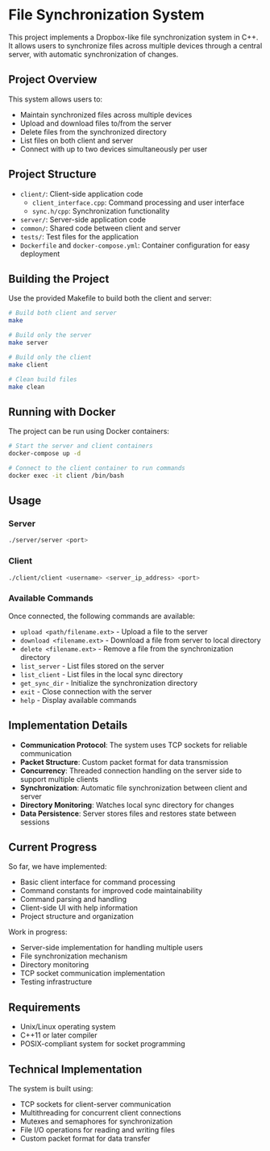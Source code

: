 # File Synchronization System

This project implements a Dropbox-like file synchronization system in C++. It allows users to synchronize files across multiple devices through a central server, with automatic synchronization of changes.

## Project Overview

This system allows users to:
- Maintain synchronized files across multiple devices
- Upload and download files to/from the server
- Delete files from the synchronized directory
- List files on both client and server
- Connect with up to two devices simultaneously per user

## Project Structure

- `client/`: Client-side application code
  - `client_interface.cpp`: Command processing and user interface
  - `sync.h/cpp`: Synchronization functionality
- `server/`: Server-side application code
- `common/`: Shared code between client and server
- `tests/`: Test files for the application
- `Dockerfile` and `docker-compose.yml`: Container configuration for easy deployment

## Building the Project

Use the provided Makefile to build both the client and server:

```bash
# Build both client and server
make

# Build only the server
make server

# Build only the client
make client

# Clean build files
make clean
```

## Running with Docker

The project can be run using Docker containers:

```bash
# Start the server and client containers
docker-compose up -d

# Connect to the client container to run commands
docker exec -it client /bin/bash
```

## Usage

### Server

```bash
./server/server <port>
```

### Client

```bash
./client/client <username> <server_ip_address> <port>
```

### Available Commands

Once connected, the following commands are available:

- `upload <path/filename.ext>` - Upload a file to the server
- `download <filename.ext>` - Download a file from server to local directory
- `delete <filename.ext>` - Remove a file from the synchronization directory
- `list_server` - List files stored on the server
- `list_client` - List files in the local sync directory
- `get_sync_dir` - Initialize the synchronization directory
- `exit` - Close connection with the server
- `help` - Display available commands

## Implementation Details

- **Communication Protocol**: The system uses TCP sockets for reliable communication
- **Packet Structure**: Custom packet format for data transmission
- **Concurrency**: Threaded connection handling on the server side to support multiple clients
- **Synchronization**: Automatic file synchronization between client and server
- **Directory Monitoring**: Watches local sync directory for changes
- **Data Persistence**: Server stores files and restores state between sessions

## Current Progress

So far, we have implemented:

- Basic client interface for command processing
- Command constants for improved code maintainability
- Command parsing and handling
- Client-side UI with help information
- Project structure and organization

Work in progress:
- Server-side implementation for handling multiple users
- File synchronization mechanism
- Directory monitoring
- TCP socket communication implementation
- Testing infrastructure

## Requirements

- Unix/Linux operating system
- C++11 or later compiler
- POSIX-compliant system for socket programming

## Technical Implementation

The system is built using:
- TCP sockets for client-server communication
- Multithreading for concurrent client connections
- Mutexes and semaphores for synchronization
- File I/O operations for reading and writing files
- Custom packet format for data transfer
